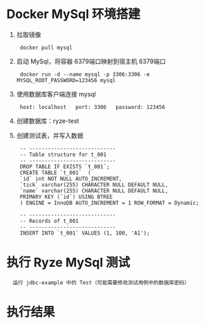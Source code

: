 # Docker MySql 环境搭建

1. 拉取镜像

        docker pull mysql

2. 启动 MySql，将容器 6379端口映射到宿主机 6379端口

        docker run -d --name mysql -p 3306:3306 -e MYSQL_ROOT_PASSWORD=123456 mysql

3. 使用数据库客户端连接 mysql

        host: localhost   port: 3306   password: 123456

4. 创建数据库：ryze-test

5. 创建测试表，并写入数据

        -- ----------------------------
        -- Table structure for t_001
        -- ----------------------------
        DROP TABLE IF EXISTS `t_001`;
        CREATE TABLE `t_001`  (
        `id` int NOT NULL AUTO_INCREMENT,
        `tick` varchar(255) CHARACTER NULL DEFAULT NULL,
        `name` varchar(255) CHARACTER NULL DEFAULT NULL,
        PRIMARY KEY (`id`) USING BTREE
        ) ENGINE = InnoDB AUTO_INCREMENT = 1 ROW_FORMAT = Dynamic;
        
        -- ----------------------------
        -- Records of t_001
        -- ----------------------------
        INSERT INTO `t_001` VALUES (1, 100, 'A1');

# 执行 Ryze MySql 测试

      运行 jdbc-example 中的 Test（可能需要修改测试用例中的数据库密码）

# 执行结果

